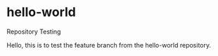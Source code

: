 # hello-world
Repository Testing

Hello, this is to test the feature branch from the hello-world repository. 
